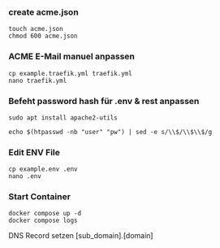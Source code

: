 ### create acme.json
```
touch acme.json
chmod 600 acme.json
```
### ACME E-Mail manuel anpassen
```
cp example.traefik.yml traefik.yml
nano traefik.yml
```

### Befeht password hash für .env & rest anpassen
```
sudo apt install apache2-utils
```
```
echo $(htpasswd -nb "user" "pw") | sed -e s/\\$/\\$\\$/g
```

### Edit ENV File
```
cp example.env .env
nano .env
```
### Start Container

```
docker compose up -d
docker compose logs
```

DNS Record setzen [sub_domain].[domain]